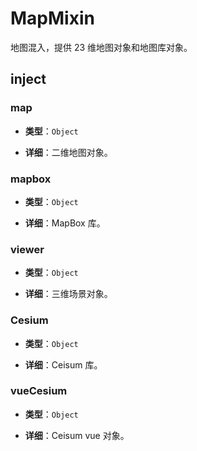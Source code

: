 # MapMixin

地图混入，提供 23 维地图对象和地图库对象。

## inject

### map

- **类型**：`Object`

- **详细**：二维地图对象。

### mapbox

- **类型**：`Object`

- **详细**：MapBox 库。

### viewer

- **类型**：`Object`

- **详细**：三维场景对象。

### Cesium

- **类型**：`Object`

- **详细**：Ceisum 库。

### vueCesium

- **类型**：`Object`

- **详细**：Ceisum vue 对象。
